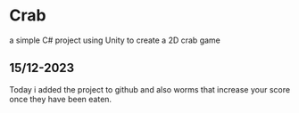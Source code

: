 # Crab
a simple C# project using Unity to create a 2D crab game
## 15/12-2023
Today i added the project to github and also worms that increase your score once they have been eaten.
